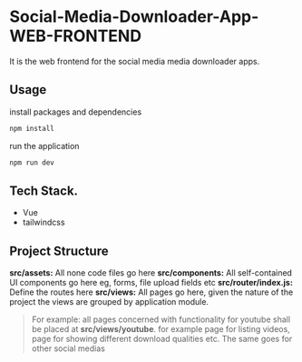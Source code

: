 # Social-Media-Downloader-App-WEB-FRONTEND
It is the web frontend for the social media media downloader apps.

## Usage
install packages and dependencies
```bash
npm install
```
run the application
```bash
npm run dev
```

  
## Tech Stack.
- Vue
- tailwindcss

## Project Structure

**src/assets:** All none code files go here
**src/components:** All self-contained UI components go here eg, forms, file upload fields etc
**src/router/index.js:** Define the routes here
**src/views:** All pages go here, given the nature of the project the views are grouped by application module.
> For example: all pages concerned with functionality for youtube shall be placed at **src/views/youtube**. for example page for listing videos, page for showing different download qualities etc. The same goes for other social medias